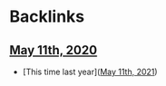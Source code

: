 
# Backlinks
## [May 11th, 2020](<May 11th, 2020.md>)
- [This time last year]([May 11th, 2021](<May 11th, 2021.md>))

